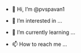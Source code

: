 - 👋 Hi, I’m @pvspavan1
- 👀 I’m interested in ...
- 🌱 I’m currently learning ...

- 📫 How to reach me ...

